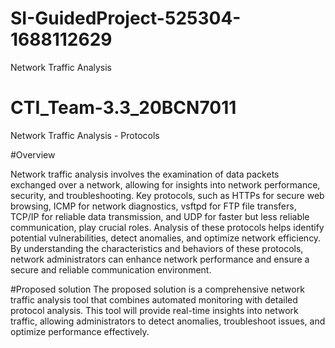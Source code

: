 # SI-GuidedProject-525304-1688112629
Network Traffic Analysis
# CTI_Team-3.3_20BCN7011
Network Traffic Analysis - Protocols

#Overview

Network traffic analysis involves the examination of data packets exchanged over a network, allowing for insights into network performance, security, and troubleshooting. Key protocols, such as HTTPs for secure web browsing, ICMP for network diagnostics, vsftpd for FTP file transfers, TCP/IP for reliable data transmission, and UDP for faster but less reliable communication, play crucial roles. Analysis of these protocols helps identify potential vulnerabilities, detect anomalies, and optimize network efficiency. By understanding the characteristics and behaviors of these protocols, network administrators can enhance network performance and ensure a secure and reliable communication environment.

#Proposed solution
         The proposed solution is a comprehensive network traffic analysis tool that combines automated monitoring with detailed protocol analysis. This tool will provide real-time insights into network traffic, allowing administrators to detect anomalies, troubleshoot issues, and optimize performance effectively.
